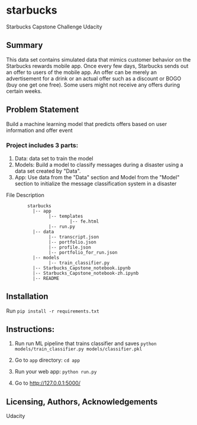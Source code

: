 # starbucks
Starbucks Capstone Challenge Udacity

## Summary
This data set contains simulated data that mimics customer behavior on the Starbucks rewards mobile app. Once every few days, Starbucks sends out an offer to users of the mobile app. An offer can be merely an advertisement for a drink or an actual offer such as a discount or BOGO (buy one get one free). Some users might not receive any offers during certain weeks. 

## Problem Statement
Build a machine learning model that predicts offers based on user information and offer event

### Project includes 3 parts:
1. Data: data set to train the model
2. Models: Build a model to classify messages during a disaster using a data set created by "Data".
3. App: Use data from the "Data" section and Model from the "Model" section to initialize the message classification system in a disaster

File Description
~~~~~~~
        starbucks
          |-- app
                |-- templates
                        |-- fe.html
                |-- run.py
          |-- data
                |-- transcript.json
                |-- portfolio.json
                |-- profile.json
                |-- portfolio_for_run.json
          |-- models
                |-- train_classifier.py
          |-- Starbucks_Capstone_notebook.ipynb
          |-- Starbucks_Capstone_notebook-zh.ipynb
          |-- README
~~~~~~~
## Installation
Run `pip install -r requirements.txt`

## Instructions:
1. Run run ML pipeline that trains classifier and saves
        `python models/train_classifier.py models/classifier.pkl`

2. Go to `app` directory: `cd app`

3. Run your web app: `python run.py`

4. Go to http://127.0.0.1:5000/

## Licensing, Authors, Acknowledgements
Udacity

